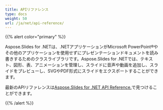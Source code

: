 ```yaml
---
title: APIリファレンス
type: docs
weight: 50
url: /ja/net/api-reference/
---
```


{{% alert color="primary" %}} 

Aspose.Slides for .NETは、.NETアプリケーションがMicrosoft PowerPoint®やその他のアプリケーションを使用せずにプレゼンテーションドキュメントを読み書きするためのクラスライブラリです。Aspose.Slides for .NETでは、テキスト、図形、表、アニメーションを管理し、スライドに音声や動画を追加し、スライドをプレビューし、SVGやPDF形式にスライドをエクスポートすることができます。 

最新のAPIリファレンスは[Aspose.Slides for .NET API Reference.](https://reference.aspose.com/slides/net)で見つけることができます。

{{% /alert %}}
